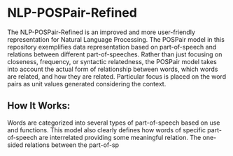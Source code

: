 # NLP-POSPair-Refined
The NLP-POSPair-Refined is an improved and more user-friendly representation for Natural Language Processing. The POSPair model in this repository exemplifies data representation based on part-of-speech and relations between different part-of-speeches. Rather than just focusing on closeness, frequency, or syntactic relatedness, the POSPair model takes into account the actual form of relationship between words, which words are related, and how they are related. Particular focus is placed on the word pairs as unit values generated considering the context.

## How It Works:
Words are categorized into several types of part-of-speech based on use and functions. This model also clearly defines how words of specific part-of-speech are interrelated providing some meaningful relation. The one-sided relations between the part-of-sp
